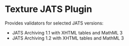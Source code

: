 # Texture JATS Plugin

Provides validators for selected JATS versions:

- JATS Archiving 1.1 with XHTML tables and MathML 3
- JATS Archiving 1.2 with XHTML tables and MathML 3
